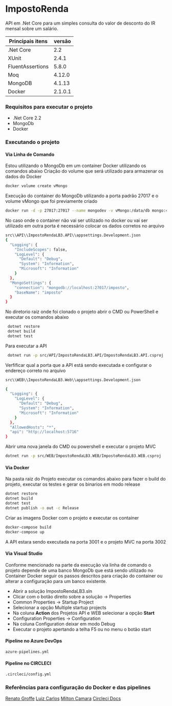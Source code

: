 # ImpostoRenda

API em .Net Core para um simples consulta do valor de desconto do IR mensal sobre um salário.

Principais itens | versão
------------- | -------------
 .Net Core | 2.2
  XUnit | 2.4.1
  FluentAssertions | 5.8.0
  Moq| 4.12.0
  MongoDB | 4.1.13
  Docker | 2.1.0.1

### Requisitos para executar o projeto

  - .Net Core 2.2
  - MongoDb
  - Docker

### Executando o projeto

#### Via Linha de Comando

Estou utilizando o MongoDb em um container Docker utilizando os comandos abaixo
Criação do volume que será utilizado para armazenar os dados do Docker

```bash
docker volume create vMongo
```

Execução do container do MongoDb utilizando a porta padrão 27017 e o volume vMongo que foi previamente criado

```bash
docker run -d -p 27017:27017 --name mongodev -v vMongo:/data/db mongo:4.1.13
```

No caso onde o container não vai ser utilizado no docker ou vai ser utilizado em outra porta é necessário colocar os dados corretos no arquivo

```bash
src\\API\\ImpostoRendaLB3.API\\appsettings.Development.json
{
  "Logging": {
    "IncludeScopes": false,
    "LogLevel": {
      "Default": "Debug",
      "System": "Information",
      "Microsoft": "Information"
    }
  },
  "MongoSettings": {
    "connection": "mongodb://localhost:27017/imposto",
    "baseName": "imposto"
  }
}
```

No diretorio raiz onde foi clonado o projeto abrir o CMD ou PowerShell e executar os comandos abaixo

```bash
 dotnet restore
 dotnet build
 dotnet test
```

Para executar a API

```bash
 dotnet run -p src/API/ImpostoRendaLB3.API/ImpostoRendaLB3.API.csproj
```

Verfificar qual a porta que a API está sendo executada e configurar o endereço correto no arquivo

```bash
src\\WEB\\ImpostoRendaLB3.Web\\appsettings.Development.json

{
  "Logging": {
    "LogLevel": {
      "Default": "Debug",
      "System": "Information",
      "Microsoft": "Information"
    }
  },
  "AllowedHosts": "*",
  "api": "http://localhost:5716"
}
```

Abrir uma nova janela do CMD ou powershell e executar o projeto MVC

```bash
dotnet run -p src/WEB/ImpostoRendaLB3.WEB/ImpostoRendaLB3.WEB.csproj
```

#### Via Docker

Na pasta raiz do Projeto executar os comandos abaixo para fazer o build do projeto, executar os testes e gerar os binarios em modo release

```bash
dotnet restore
dotnet build
dotnet test
dotnet publish -o out -c Release
```

Criar as imagens Docker com o projeto e executar os container

```bash
docker-compose build
docker-compose up
```

A API estara sendo executada na porta 3001 e o projeto MVC na porta 3002

#### Via Visual Studio

Conforme mencionado na parte da execução via linha de comando o projeto depende de uma banco MongoDb que está sendo utilizado no Container Docker seguir os passos descritos para criação do container ou alterar a configuração para um banco existente.

- Abrir a solução ImpostoRendaLB3.sln
- Clicar com o botão direito sobre a solução -> Properties
- Common Properties -> Startup Project
- Selecionar a opção Multiple startup projects
- Na coluna **Action** dos Projetos API e WEB selecionar a opção **Start**
- Configuration Properties -> Configuration
- Na coluna Configuration deixar em modo Debug
- Executar o projeto apertando a telha F5 ou no menu o botão start

#### Pipeline no Azure DevOps

```bash
azure-pipelines.yml
```

#### Pipeline no CIRCLECI

```bash
.circleci/config.yml
```

### Referências para configuração do Docker e das pipelines

[Renato Groffe](https://github.com/renatogroffe)
[Luiz Carlos](https://github.com/luizcarlosfaria)
[Milton Camara](https://github.com/miltoncamara)
[Circleci Docs](https://circleci.com/docs/)

